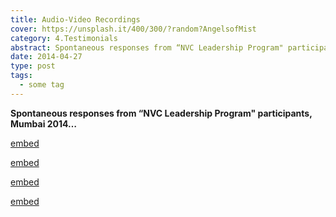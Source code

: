 ```yaml
---
title: Audio-Video Recordings
cover: https://unsplash.it/400/300/?random?AngelsofMist
category: 4.Testimonials
abstract: Spontaneous responses from “NVC Leadership Program" participants
date: 2014-04-27
type: post
tags:
  - some tag
---
```


**Spontaneous responses from “NVC Leadership Program" participants, Mumbai 2014…**

[embed](https://www.youtube.com/watch?v=O3gJNdraz0Y)

[embed](https://www.youtube.com/watch?v=h8oYQ2Zh28Y)

[embed](https://www.youtube.com/watch?v=h-uuOKdmAPs)

[embed](https://www.youtube.com/watch?v=DOEc7DzvqUw)
